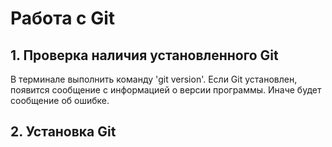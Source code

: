 # Работа с Git

## 1. Проверка наличия установленного Git
В терминале выполнить команду 'git version'.
Если Git установлен, появится сообщение с информацией о версии программы. Иначе будет сообщение об ошибке.

## 2. Установка Git
